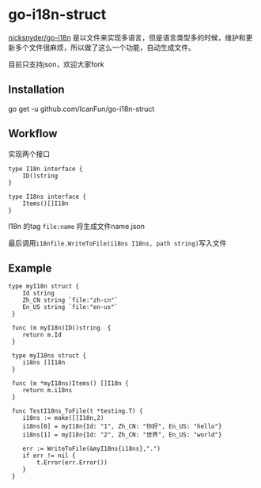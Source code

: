 go-i18n-struct 
=======

[nicksnyder/go-i18n](https://github.com/nicksnyder/go-i18n)
是以文件来实现多语言，但是语言类型多的时候，维护和更新多个文件很麻烦，所以做了这么一个功能，自动生成文件。

目前只支持json，欢迎大家fork

Installation 
---
go get -u github.com/IcanFun/go-i18n-struct

Workflow
---
实现两个接口
```
type I18n interface {
	ID()string
}

type I18ns interface {
	Items()[]I18n
}
```

I18n 的tag `file:name` 将生成文件name.json

最后调用```i18nfile.WriteToFile(i18ns I18ns, path string)```写入文件

Example
---
```
type myI18n struct {
 	Id string
 	Zh_CN string `file:"zh-cn"`
 	En_US string `file:"en-us"`
 }
 
 func (m myI18n)ID()string  {
 	return m.Id
 }
 
 type myI18ns struct {
 	i18ns []I18n
 }
 
 func (m *myI18ns)Items() []I18n {
 	return m.i18ns
 }
 
 func TestI18ns_ToFile(t *testing.T) {
 	i18ns := make([]I18n,2)
 	i18ns[0] = myI18n{Id: "1", Zh_CN: "你好", En_US: "hello"}
 	i18ns[1] = myI18n{Id: "2", Zh_CN: "世界", En_US: "world"}
 
 	err := WriteToFile(&myI18ns{i18ns},".")
 	if err != nil {
 		t.Error(err.Error())
 	}
 }
 ```
